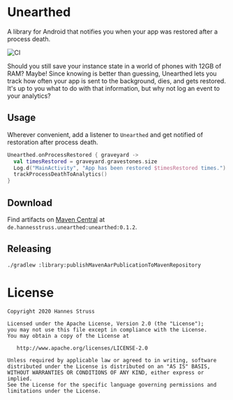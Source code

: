 # Unearthed

A library for Android that notifies you when your app was restored after a
process death.

![CI](https://github.com/hannesstruss/unearthed/workflows/CI/badge.svg)

Should you still save your instance state in a world of phones with 12GB of
RAM? Maybe! Since knowing is better than guessing, Unearthed lets you track how
often your app is sent to the background, dies, and gets restored. It's up to
you what to do with that information, but why not log an event to your
analytics?


## Usage

Wherever convenient, add a listener to `Unearthed` and get notified of
restoration after process death.

```kotlin
Unearthed.onProcessRestored { graveyard ->
  val timesRestored = graveyard.gravestones.size
  Log.d("MainActivity", "App has been restored $timesRestored times.")
  trackProcessDeathToAnalytics()
}
```

## Download

Find artifacts on [Maven
Central](https://search.maven.org/search?q=de.hannesstruss.unearthed)
at `de.hannesstruss.unearthed:unearthed:0.1.2`.

## Releasing

    ./gradlew :library:publishMavenAarPublicationToMavenRepository


# License

    Copyright 2020 Hannes Struss
    
    Licensed under the Apache License, Version 2.0 (the "License");
    you may not use this file except in compliance with the License.
    You may obtain a copy of the License at
    
       http://www.apache.org/licenses/LICENSE-2.0
    
    Unless required by applicable law or agreed to in writing, software
    distributed under the License is distributed on an "AS IS" BASIS,
    WITHOUT WARRANTIES OR CONDITIONS OF ANY KIND, either express or implied.
    See the License for the specific language governing permissions and
    limitations under the License.

[twitter-debate]: https://twitter.com/hannesstruss/status/1107331345762734082
